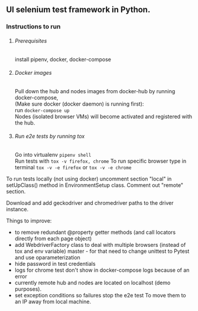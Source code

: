 ## UI selenium test framework in Python.

### Instructions to run

1. ###### Prerequisites
    
    install pipenv, docker, docker-compose

2. ###### Docker images
    Pull down the hub and nodes images from docker-hub by running docker-compose,  
    (Make sure docker (docker daemon) is running first):  
    run `docker-compose up`  
    Nodes (isolated browser VMs) will become activated and registered with the hub.

3. ###### Run e2e tests by running tox
    
    Go into virtualenv `pipenv shell`    
    Run tests with `tox -v firefox, chrome`
    To run specific browser type in terminal `tox -v -e firefox` or `tox -v -e chrome`
    
To run tests locally (not using docker) uncomment section "local" in setUpClass() 
method in EnvironmentSetup class. Comment out "remote" section.

Download and add geckodriver and chromedriver paths to the driver instance. 


Things to improve:
- to remove redundant @property getter methods (and call locators directly from each page object)
- add WebdriverFactory class to deal with multiple browsers (instead of tox and env variable)
 master - for that need to change unittest to Pytest and use oparameterization
- hide password in test credentials
- logs for chrome test don't show in docker-compose logs because of an error
- currently remote hub and nodes are located on localhost (demo purposes). 
- set exception conditions so failures stop the e2e test
To move them to an IP away from local machine. 

